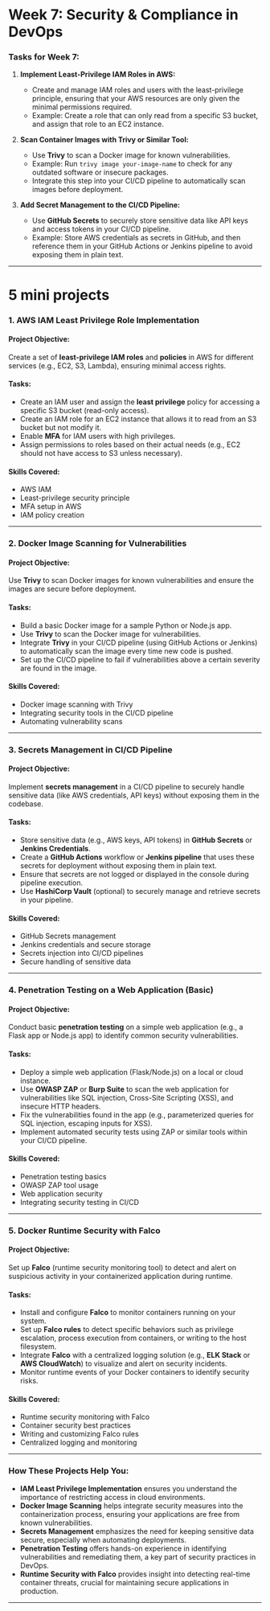 
# **Week 7: Security & Compliance in DevOps**

### **Tasks for Week 7:**

1. **Implement Least-Privilege IAM Roles in AWS:**

   * Create and manage IAM roles and users with the least-privilege principle, ensuring that your AWS resources are only given the minimal permissions required.
   * Example: Create a role that can only read from a specific S3 bucket, and assign that role to an EC2 instance.

2. **Scan Container Images with Trivy or Similar Tool:**

   * Use **Trivy** to scan a Docker image for known vulnerabilities.
   * Example: Run `trivy image your-image-name` to check for any outdated software or insecure packages.
   * Integrate this step into your CI/CD pipeline to automatically scan images before deployment.

3. **Add Secret Management to the CI/CD Pipeline:**

   * Use **GitHub Secrets** to securely store sensitive data like API keys and access tokens in your CI/CD pipeline.
   * Example: Store AWS credentials as secrets in GitHub, and then reference them in your GitHub Actions or Jenkins pipeline to avoid exposing them in plain text.

---

# **5 mini projects** 

### **1. AWS IAM Least Privilege Role Implementation**

#### **Project Objective:**

Create a set of **least-privilege IAM roles** and **policies** in AWS for different services (e.g., EC2, S3, Lambda), ensuring minimal access rights.

#### **Tasks:**

* Create an IAM user and assign the **least privilege** policy for accessing a specific S3 bucket (read-only access).
* Create an IAM role for an EC2 instance that allows it to read from an S3 bucket but not modify it.
* Enable **MFA** for IAM users with high privileges.
* Assign permissions to roles based on their actual needs (e.g., EC2 should not have access to S3 unless necessary).

#### **Skills Covered:**

* AWS IAM
* Least-privilege security principle
* MFA setup in AWS
* IAM policy creation

---

### **2. Docker Image Scanning for Vulnerabilities**

#### **Project Objective:**

Use **Trivy** to scan Docker images for known vulnerabilities and ensure the images are secure before deployment.

#### **Tasks:**

* Build a basic Docker image for a sample Python or Node.js app.
* Use **Trivy** to scan the Docker image for vulnerabilities.
* Integrate **Trivy** in your CI/CD pipeline (using GitHub Actions or Jenkins) to automatically scan the image every time new code is pushed.
* Set up the CI/CD pipeline to fail if vulnerabilities above a certain severity are found in the image.

#### **Skills Covered:**

* Docker image scanning with Trivy
* Integrating security tools in the CI/CD pipeline
* Automating vulnerability scans

---

### **3. Secrets Management in CI/CD Pipeline**

#### **Project Objective:**

Implement **secrets management** in a CI/CD pipeline to securely handle sensitive data (like AWS credentials, API keys) without exposing them in the codebase.

#### **Tasks:**

* Store sensitive data (e.g., AWS keys, API tokens) in **GitHub Secrets** or **Jenkins Credentials**.
* Create a **GitHub Actions** workflow or **Jenkins pipeline** that uses these secrets for deployment without exposing them in plain text.
* Ensure that secrets are not logged or displayed in the console during pipeline execution.
* Use **HashiCorp Vault** (optional) to securely manage and retrieve secrets in your pipeline.

#### **Skills Covered:**

* GitHub Secrets management
* Jenkins credentials and secure storage
* Secrets injection into CI/CD pipelines
* Secure handling of sensitive data

---

### **4. Penetration Testing on a Web Application (Basic)**

#### **Project Objective:**

Conduct basic **penetration testing** on a simple web application (e.g., a Flask app or Node.js app) to identify common security vulnerabilities.

#### **Tasks:**

* Deploy a simple web application (Flask/Node.js) on a local or cloud instance.
* Use **OWASP ZAP** or **Burp Suite** to scan the web application for vulnerabilities like SQL injection, Cross-Site Scripting (XSS), and insecure HTTP headers.
* Fix the vulnerabilities found in the app (e.g., parameterized queries for SQL injection, escaping inputs for XSS).
* Implement automated security tests using ZAP or similar tools within your CI/CD pipeline.

#### **Skills Covered:**

* Penetration testing basics
* OWASP ZAP tool usage
* Web application security
* Integrating security testing in CI/CD

---

### **5. Docker Runtime Security with Falco**

#### **Project Objective:**

Set up **Falco** (runtime security monitoring tool) to detect and alert on suspicious activity in your containerized application during runtime.

#### **Tasks:**

* Install and configure **Falco** to monitor containers running on your system.
* Set up **Falco rules** to detect specific behaviors such as privilege escalation, process execution from containers, or writing to the host filesystem.
* Integrate **Falco** with a centralized logging solution (e.g., **ELK Stack** or **AWS CloudWatch**) to visualize and alert on security incidents.
* Monitor runtime events of your Docker containers to identify security risks.

#### **Skills Covered:**

* Runtime security monitoring with Falco
* Container security best practices
* Writing and customizing Falco rules
* Centralized logging and monitoring

---

### **How These Projects Help You:**

* **IAM Least Privilege Implementation** ensures you understand the importance of restricting access in cloud environments.
* **Docker Image Scanning** helps integrate security measures into the containerization process, ensuring your applications are free from known vulnerabilities.
* **Secrets Management** emphasizes the need for keeping sensitive data secure, especially when automating deployments.
* **Penetration Testing** offers hands-on experience in identifying vulnerabilities and remediating them, a key part of security practices in DevOps.
* **Runtime Security with Falco** provides insight into detecting real-time container threats, crucial for maintaining secure applications in production.

---


